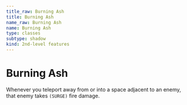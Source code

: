 ```yaml
---
title_raw: Burning Ash
title: Burning Ash
name_raw: Burning Ash
name: Burning Ash
type: classes
subtype: shadow
kind: 2nd-level features
---
```


# Burning Ash

Whenever you teleport away from or into a space adjacent to an enemy, that enemy takes `(SURGE)` fire damage.
